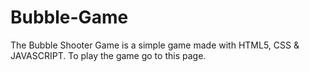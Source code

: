# Bubble-Game
The Bubble Shooter Game is a simple game made with HTML5, CSS &amp; JAVASCRIPT. To play the game go to this page.
